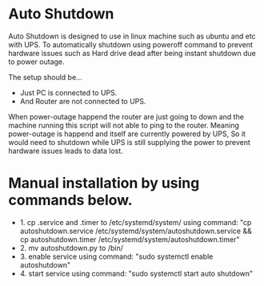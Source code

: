 <h1>Auto Shutdown</h1>
<p>
Auto Shutdown is designed to use in linux machine such as ubuntu and etc with UPS. To automatically shutdown using poweroff command to prevent hardware issues such as Hard drive dead after being instant shutdown due to power outage.
</p>
<p>
The setup should be...
</p>
<ul>
    <li>Just PC is connected to UPS.</li>
    <li>And Router are not connected to UPS.</li>
</ul>
<p>
When power-outage happend the router are just going to down and the machine running this script will not able to ping to the router. Meaning power-outage is happend and itself are currently powered by UPS, So it would need to shutdown while UPS is still supplying the power to prevent hardware issues leads to data lost.
</p>
<h1>Manual installation by using commands below.</h1>
<ul>
    <li>1. cp .service and .timer to /etc/systemd/system/ using command: 
    "cp autoshutdown.service /etc/systemd/system/autoshutdown.service && cp autoshutdown.timer /etc/systemd/system/autoshutdown.timer"</li>
    <li>2. mv autoshutdown.py to /bin/</li>
    <li>3. enable service using command: "sudo systemctl enable autoshutdown"</li>
    <li>4. start service using command: "sudo systemctl start auto shutdown"</li>
</ul>